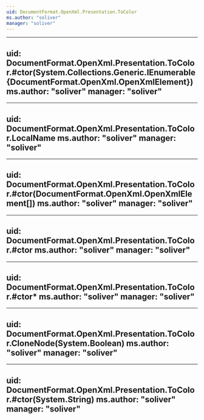 ```yaml
---
uid: DocumentFormat.OpenXml.Presentation.ToColor
ms.author: "soliver"
manager: "soliver"
---
```


---
uid: DocumentFormat.OpenXml.Presentation.ToColor.#ctor(System.Collections.Generic.IEnumerable{DocumentFormat.OpenXml.OpenXmlElement})
ms.author: "soliver"
manager: "soliver"
---

---
uid: DocumentFormat.OpenXml.Presentation.ToColor.LocalName
ms.author: "soliver"
manager: "soliver"
---

---
uid: DocumentFormat.OpenXml.Presentation.ToColor.#ctor(DocumentFormat.OpenXml.OpenXmlElement[])
ms.author: "soliver"
manager: "soliver"
---

---
uid: DocumentFormat.OpenXml.Presentation.ToColor.#ctor
ms.author: "soliver"
manager: "soliver"
---

---
uid: DocumentFormat.OpenXml.Presentation.ToColor.#ctor*
ms.author: "soliver"
manager: "soliver"
---

---
uid: DocumentFormat.OpenXml.Presentation.ToColor.CloneNode(System.Boolean)
ms.author: "soliver"
manager: "soliver"
---

---
uid: DocumentFormat.OpenXml.Presentation.ToColor.#ctor(System.String)
ms.author: "soliver"
manager: "soliver"
---
